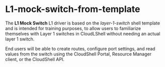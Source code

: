 # L1-mock-switch-from-template
The **L1 Mock Switch** L1 driver is based on the *layer-1-switch* shell template and is intended for training purposes, to allow users to familiarize themselves with Layer 1 switches in CloudLShell without needing an actual layer 1 switch.  

End users will be able to create routes, configure port settings, and read values from the switch using the CloudShell Portal, Resource Manager client, or the CloudShell API.
